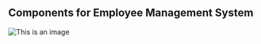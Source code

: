 
## Components for Employee Management System

![This is an image](https://user-images.githubusercontent.com/101162762/161275986-52d38162-a361-4daf-ae24-9559f047ea77.png)



   

